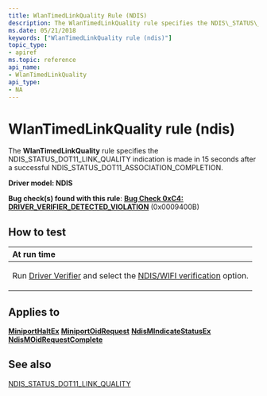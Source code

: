 ```yaml
---
title: WlanTimedLinkQuality Rule (NDIS)
description: The WlanTimedLinkQuality rule specifies the NDIS\_STATUS\_DOT11\_LINK\_QUALITY indication is made in 15 seconds after a successful NDIS\_STATUS\_DOT11\_ASSOCIATION\_COMPLETION.
ms.date: 05/21/2018
keywords: ["WlanTimedLinkQuality rule (ndis)"]
topic_type:
- apiref
ms.topic: reference
api_name:
- WlanTimedLinkQuality
api_type:
- NA
---
```


# WlanTimedLinkQuality rule (ndis)


The **WlanTimedLinkQuality** rule specifies the NDIS\_STATUS\_DOT11\_LINK\_QUALITY indication is made in 15 seconds after a successful NDIS\_STATUS\_DOT11\_ASSOCIATION\_COMPLETION.

**Driver model: NDIS**

**Bug check(s) found with this rule**: [**Bug Check 0xC4: DRIVER\_VERIFIER\_DETECTED\_VIOLATION**](../debugger/bug-check-0xc4--driver-verifier-detected-violation.md) (0x0009400B)


## How to test

<table>
<colgroup>
<col width="100%" />
</colgroup>
<thead>
<tr class="header">
<th align="left">At run time</th>
</tr>
</thead>
<tbody>
<tr class="odd">
<td align="left"><p>Run <a href="/windows-hardware/drivers/devtest/driver-verifier" data-raw-source="[Driver Verifier](./driver-verifier.md)">Driver Verifier</a> and select the <a href="/windows-hardware/drivers/devtest/ddi-compliance-checking" data-raw-source="[NDIS/WIFI verification](./ddi-compliance-checking.md)">NDIS/WIFI verification</a> option.</p></td>
</tr>
</tbody>
</table>

 

## Applies to

[**MiniportHaltEx**](/windows-hardware/drivers/ddi/ndis/nc-ndis-miniport_halt)
[**MiniportOidRequest**](/windows-hardware/drivers/ddi/ndis/nc-ndis-miniport_oid_request)
[**NdisMIndicateStatusEx**](/windows-hardware/drivers/ddi/ndis/nf-ndis-ndismindicatestatusex)
[**NdisMOidRequestComplete**](/windows-hardware/drivers/ddi/ndis/nf-ndis-ndismoidrequestcomplete)
## See also

[NDIS\_STATUS\_DOT11\_LINK\_QUALITY](/previous-versions/windows/hardware/wireless/ndis-status-dot11-link-quality)
